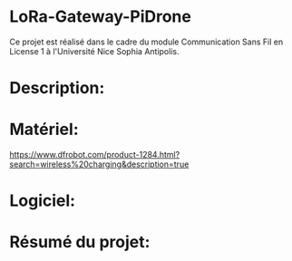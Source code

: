 # LoRa-Gateway-PiDrone

Ce projet est réalisé dans le cadre du module Communication Sans Fil en License 1 à l'Université Nice Sophia Antipolis.

# Description:

# Matériel:
https://www.dfrobot.com/product-1284.html?search=wireless%20charging&description=true

# Logiciel:

# Résumé du projet:
